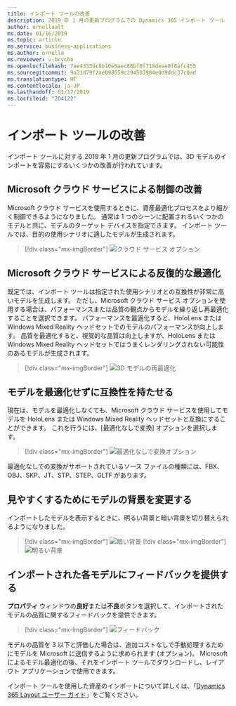 ```yaml
---
title: インポート ツールの改善
description: 2019 年 1 月の更新プログラムでの Dynamics 365 インポート ツール (プレビュー) の改善。
author: ornellaalt
ms.date: 01/16/2019
ms.topic: article
ms.service: business-applications
ms.author: ornella
ms.reviewer: v-brycho
ms.openlocfilehash: 7ee4333dc9b10e5aec88bf0f718deae8f8afc455
ms.sourcegitcommit: 9a31d79f2ae098559c294503984e0d9ddc37c0ad
ms.translationtype: HT
ms.contentlocale: ja-JP
ms.lasthandoff: 01/17/2019
ms.locfileid: "204122"
---
```

# <a name="import-tool-improvements"></a>インポート ツールの改善

インポート ツールに対する 2019 年 1 月の更新プログラムでは、3D モデルのインポートを容易にするいくつかの改善が行われています。

## <a name="improved-control-with-microsoft-cloud-service"></a>Microsoft クラウド サービスによる制御の改善

Microsoft クラウド サービスを使用するときに、資産最適化プロセスをより細かく制御できるようになりました。 通常は 1 つのシーンに配置されるいくつかのモデルと共に、モデルのターゲット デバイスを指定できます。 インポート ツールでは、目的の使用シナリオに適したモデルが生成されます。

> [!div class="mx-imgBorder"]
> ![クラウド サービス オプション](media/cloud-service-option.PNG "クラウド サービス オプション")

## <a name="iterative-optimization-with-microsoft-cloud-service"></a>Microsoft クラウド サービスによる反復的な最適化

既定では、インポート ツールは指定された使用シナリオとの互換性が非常に高いモデルを生成します。 ただし、Microsoft クラウド サービス オプションを使用する場合は、パフォーマンスまたは品質の観点からモデルを繰り返し再最適化することを選択できます。 パフォーマンスを最適化すると、HoloLens または Windows Mixed Reality ヘッドセットでのモデルのパフォーマンスが向上します。 品質を最適化すると、視覚的な品質は向上しますが、HoloLens または Windows Mixed Reality ヘッドセットではうまくレンダリングされない可能性のあるモデルが生成されます。

> [!div class="mx-imgBorder"]
> ![3D モデルの再最適化](media/reoptimize-slider.PNG "3D モデルの再最適化")

## <a name="make-your-models-compatible-without-optimizing-them"></a>モデルを最適化せずに互換性を持たせる

現在は、モデルを最適化しなくても、Microsoft クラウド サービスを使用してモデルを HoloLens または Windows Mixed Reality ヘッドセットと互換にすることができます。 これを行うには、[最適化なしで変換] オプションを選択します。 

> [!div class="mx-imgBorder"]
> ![最適化なしで変換オプション](media/convert-without-optimizing.PNG "最適化なしで変換オプション")

最適化なしでの変換がサポートされているソース ファイルの種類には、FBX、OBJ、SKP、JT、STP、STEP、GLTF があります。

## <a name="change-the-background-of-a-model-to-make-it-easier-to-view"></a>見やすくするためにモデルの背景を変更する

インポートしたモデルを表示するときに、明るい背景と暗い背景を切り替えられるようになりました。

> [!div class="mx-imgBorder"]
> ![暗い背景](media/dark-background.PNG "暗い背景")
> [!div class="mx-imgBorder"]
> ![明るい背景](media/light-background.PNG "明るい背景")

## <a name="provide-feedback-for-each-imported-model"></a>インポートされた各モデルにフィードバックを提供する

**プロパティ** ウィンドウの**良好**または**不良**ボタンを選択して、インポートされたモデルの品質に関するフィードバックを提供できます。

> [!div class="mx-imgBorder"]
> ![フィードバック](media/feedback.PNG "フィードバック")

モデルの品質を 3 以下と評価した場合は、追加コストなしで手動処理するためにモデルを Microsoft に送信するように求められます (オプション)。 Microsoft によるモデル最適化の後、それをインポート ツールでダウンロードし、レイアウト アプリケーションで使用できます。

インポート ツールを使用した資産のインポートについて詳しくは、「[Dynamics 365 Layout ユーザー ガイド](https://docs.microsoft.com/en-us/dynamics365/mixed-reality/layout/user-guide)」をご覧ください。 



